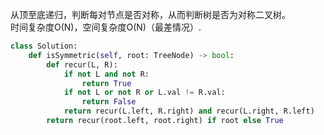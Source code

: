 从顶至底递归，判断每对节点是否对称，从而判断树是否为对称二叉树。  
时间复杂度O(N)，空间复杂度O(N)（最差情况）.  
```python
class Solution:
    def isSymmetric(self, root: TreeNode) -> bool:
        def recur(L, R):
            if not L and not R:
                return True
            if not L or not R or L.val != R.val:
                return False
            return recur(L.left, R.right) and recur(L.right, R.left)
        return recur(root.left, root.right) if root else True
```

